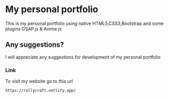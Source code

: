 # My personal portfolio

This is my personal portfolio using native HTML5,CSS3,Bootstrap and some plugins GSAP.js & Anime.js

## Any suggestions?

 I will appreciate any suggestions for development of my personal portfolio

### Link

To visit my website go to this url

```
https://rollycraft.netlify.app/
```
